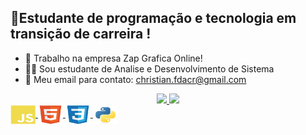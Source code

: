## 👋Estudante de programação e tecnologia em transição de carreira !
-  💼 Trabalho na empresa Zap Grafica Online!
-  👨‍💻 Sou estudante de Analise e Desenvolvimento de Sistema
-  📧 Meu email para contato: christian.fdacr@gmail.com
  
<div align="center">
  <a href="https://github.com/chriissf">
  <img height="180em" src="https://github-readme-stats.vercel.app/api?username=chriissf&show_icons=true&theme=dark&include_all_commits=true&count_private=true"/>
  <img height="180em" src="https://github-readme-stats.vercel.app/api/top-langs/?username=chriissf&layout=compact&langs_count=7&theme=dark"/>
</div>

  <img align="center" alt="chris-Js" height="30" width="40" src="https://raw.githubusercontent.com/devicons/devicon/master/icons/javascript/javascript-plain.svg">
  <img align="center" alt="chris-HTML" height="30" width="40" src="https://raw.githubusercontent.com/devicons/devicon/master/icons/html5/html5-original.svg">
  <img align="center" alt="chris-CSS" height="30" width="40" src="https://raw.githubusercontent.com/devicons/devicon/master/icons/css3/css3-original.svg">
  <img align="center" alt="chris-Python" height="30" width="40" src="https://raw.githubusercontent.com/devicons/devicon/master/icons/python/python-original.svg">
  </div>
  <!--
**chriissf/chriissf** is a ✨ _special_ ✨ repository because its `README.md` (this file) appears on your GitHub profile.

Here are some ideas to get you started:

- 🔭 I’m currently working on ...
- 🌱 I’m currently learning ...
- 👯 I’m looking to collaborate on ...
- 🤔 I’m looking for help with ...
- 💬 Ask me about ...
- 📫 How to reach me: ...
- 😄 Pronouns: ...
- ⚡ Fun fact: ...
-->
